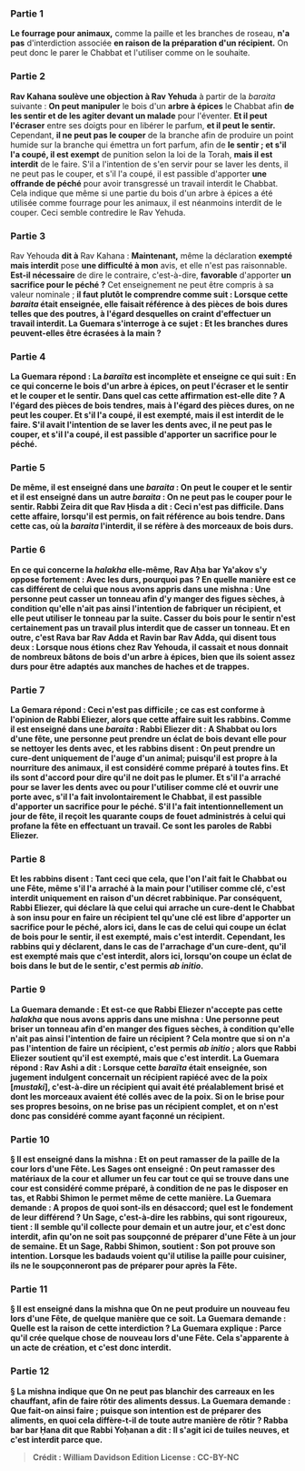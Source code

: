 
### Partie 1
<b>Le fourrage pour animaux,</b> comme la paille et les branches de roseau, <b>n'a pas</b> d'interdiction associée <b>en raison de la préparation d'un récipient.</b> On peut donc le parer le Chabbat et l'utiliser comme on le souhaite.

### Partie 2
<b>Rav Kahana soulève une objection à Rav Yehuda</b> à partir de la <i>baraita</i> suivante : <b>On peut manipuler</b> le bois d'un <b>arbre à épices</b> le Chabbat afin <b>de les sentir et de les agiter devant un malade</b> pour l'éventer. <b>Et il peut l'écraser</b> entre ses doigts pour en libérer le parfum, <b>et il peut le sentir.</b> Cependant, <b>il ne peut pas le couper</b> de la branche afin de produire un point humide sur la branche qui émettra un fort parfum, afin de <b>le sentir ; et s'il l'a coupé, il est exempt</b> de punition selon la loi de la Torah, <b>mais il est interdit</b> de le faire. S'il a l'intention de s'en servir pour se laver les dents, il ne peut pas le couper, et s'il l'a coupé, il est passible</b> d'apporter <b>une offrande de péché</b> pour avoir transgressé un travail interdit le Chabbat. Cela indique que même si une partie du bois d'un arbre à épices a été utilisée comme fourrage pour les animaux, il est néanmoins interdit de le couper. Ceci semble contredire le Rav Yehuda.

### Partie 3
Rav Yehouda <b>dit à</b> Rav Kahana : <b>Maintenant,</b> même la déclaration <b>exempté mais interdit</b> pose <b>une difficulté à mon</b> avis, et elle n'est pas raisonnable. <b>Est-il nécessaire</b> de dire le contraire, c'est-à-dire, <b>favorable</b> d'apporter <b>un sacrifice pour le péché ?</b> Cet enseignement ne peut être compris à sa valeur nominale ; <b>il faut plutôt le comprendre comme suit : <b>Lorsque cette</b> <i>baraita</i> <b>était enseignée,</b> elle faisait référence à des pièces de bois <b>dures</b> telles que des poutres, à l'égard desquelles on craint d'effectuer un travail interdit. La Guemara s'interroge à ce sujet : Et les branches <b>dures</b> peuvent-elles <b>être écrasées</b> à la main ?

### Partie 4
La Guemara répond : La <i>baraïta</i> <b>est incomplète et enseigne ce qui suit :</b> En ce qui concerne le bois d'un arbre à épices, <b>on peut l'écraser et le sentir</b> et <b>le couper et le sentir. Dans quel</b> cas <b>cette affirmation est-elle dite ? A l'égard des pièces de bois tendres</b>, <b>mais à l'égard des pièces dures, on ne peut les couper. Et s'il l'a coupé, il est exempté, mais il est interdit</b> de le faire. S'il avait l'intention <b>de se laver les dents avec, il ne peut pas le couper, et s'il l'a coupé, il est passible</b> d'apporter <b>un sacrifice pour le péché.</b>

### Partie 5
De même, il <b>est enseigné</b> dans <b>une</b> <i>baraita</i> : <b>On peut le couper et le sentir</b> et il <b>est enseigné</b> dans <b>un autre</b> <i>baraita</i> : <b>On ne peut pas le couper pour le sentir. Rabbi Zeira dit</b> que <b>Rav Ḥisda a dit :</b> Ceci <b>n'est pas difficile.</b> Dans <b>cette</b> affaire, lorsqu'il est permis, on fait référence <b>au bois tendre</b>. Dans <b>cette</b> cas, où la <i>baraita</i> l'interdit, il se réfère <b>à des morceaux de bois durs</b>.

### Partie 6
En ce qui concerne la <i>halakha</i> elle-même, <b>Rav Aḥa bar Ya'akov s'y oppose fortement : Avec les durs, pourquoi pas ? </b> En <b>quelle</b> manière <b>est</b> ce cas <b>différent de celui que nous avons appris</b> dans une mishna : <b>Une personne peut casser un tonneau</b> afin <b>d'y manger des figues sèches, à condition qu'elle n'ait pas</b> ainsi <b>l'intention de fabriquer un récipient,</b> et elle peut utiliser le tonneau par la suite. Casser du bois pour le sentir n'est certainement pas un travail plus interdit que de casser un tonneau. <b>Et en outre,</b> c'est <b>Rava bar Rav Adda et Ravin bar Rav Adda, qui disent tous deux : Lorsque nous étions chez Rav Yehouda, il cassait et nous donnait de nombreux bâtons</b> de bois d'un arbre à épices, bien que <b>ils soient</b> assez durs pour être <b>adaptés aux manches de haches et de trappes.</b>

### Partie 7
La Gemara répond : Ceci <b>n'est pas difficile ; ce</b> cas est conforme à l'opinion de <b>Rabbi Eliezer,</b> alors que <b>cette affaire</b> suit <b>les rabbins. Comme il est enseigné</b> dans une <i>baraita</i> : <b>Rabbi Eliezer dit :</b> A Shabbat ou lors d'une fête, <b>une personne peut prendre un éclat</b> de bois <b>devant elle pour se nettoyer les dents avec, et les rabbins disent : On peut prendre</b> un cure-dent <b>uniquement de l'auge d'un animal;</b> puisqu'il est propre à la nourriture des animaux, il est considéré comme préparé à toutes fins. <b>Et ils sont d'accord pour dire qu'il ne doit pas le plumer. Et s'il l'a arraché pour se laver les dents avec</b> ou <b>pour</b> l'utiliser comme clé et <b>ouvrir une porte avec,</b> s'il l'a fait <b>involontairement le Chabbat, il est passible</b> d'apporter <b>un sacrifice pour le péché.</b> S'il l'a fait <b>intentionnellement un jour de fête, il reçoit les quarante</b> coups de fouet administrés à celui qui profane la fête en effectuant un travail. Ce sont <b>les paroles de Rabbi Eliezer.</b>

### Partie 8
<b>Et les rabbins disent : Tant ceci que cela,</b> que l'on l'ait fait le Chabbat ou une Fête, même s'il l'a arraché à la main pour l'utiliser comme clé, <b>c'est</b> interdit <b>uniquement en raison d'un décret rabbinique. </b> Par conséquent, <b>Rabbi Eliezer, qui déclare là</b> que celui qui arrache un cure-dent le Chabbat à son insu pour en faire un récipient tel qu'une clé est <b>libre</b> d'apporter <b>un sacrifice pour le péché,</b> alors <b>ici,</b> dans le cas de celui qui coupe un éclat de bois pour le sentir, il est <b>exempté, mais c'est interdit. </b> Cependant, <b>les rabbins qui y déclarent,</b> dans le cas de l'arrachage d'un cure-dent, qu'il est <b>exempté mais que c'est interdit,</b> alors <b>ici,</b> lorsqu'on coupe un éclat de bois dans le but de le sentir, c'est <b>permis <i>ab initio</i>.</b>

### Partie 9
La Guemara demande : <b>Et</b> est-ce que <b>Rabbi Eliezer n'accepte pas cette</b> <i>halakha</i> <b>que nous avons appris</b> dans une mishna : <b>Une personne peut briser un tonneau</b> afin <b>d'en manger des figues sèches, à condition qu'elle n'ait pas</b> ainsi <b>l'intention de faire un récipient ?</b> Cela montre que si on n'a pas l'intention de faire un récipient, c'est permis <i>ab initio</i> ; alors que Rabbi Eliezer soutient qu'il est exempté, mais que c'est interdit. La Guemara répond : <b>Rav Ashi a dit : Lorsque cette</b> <i>baraïta</i> <b>était enseignée,</b> son jugement indulgent concernait <b>un récipient rapiécé avec de la poix [<i>mustaki</i>],</b> c'est-à-dire un récipient qui avait été préalablement brisé et dont les morceaux avaient été collés avec de la poix. Si on le brise pour ses propres besoins, on ne brise pas un récipient complet, et on n'est donc pas considéré comme ayant façonné un récipient.

### Partie 10
§ Il est enseigné dans la mishna : <b>Et on peut ramasser</b> de la paille <b>de la cour</b> lors d'une Fête. <b>Les Sages ont enseigné : On peut ramasser</b> des matériaux <b>de la cour et allumer</b> un feu car <b>tout ce qui se trouve dans une cour est</b> considéré comme <b>préparé, à condition de ne pas le disposer en tas, et Rabbi Shimon le permet</b> même de cette manière. La Guemara demande : <b>A propos de quoi sont-ils en désaccord;</b> quel est le fondement de leur différend ? <b>Un Sage,</b> c'est-à-dire les rabbins, qui sont rigoureux, <b>tient : Il semble qu'il collecte pour demain et un autre jour,</b> et c'est donc interdit, afin qu'on ne soit pas soupçonné de préparer d'une Fête à un jour de semaine. <b>Et un Sage,</b> Rabbi Shimon, <b>soutient : Son pot prouve son</b> intention. Lorsque les badauds voient qu'il utilise la paille pour cuisiner, ils ne le soupçonneront pas de préparer pour après la Fête.

### Partie 11
§ Il est enseigné dans la mishna que <b>On ne peut produire</b> un nouveau <b>feu</b> lors d'une Fête, de quelque manière que ce soit. La Guemara demande : <b>Quelle est la raison</b> de cette interdiction ? La Guemara explique : <b>Parce qu'il crée</b> quelque chose de nouveau <b>lors d'une Fête.</b> Cela s'apparente à un acte de création, et c'est donc interdit.

### Partie 12
§ La mishna indique que <b>On ne peut pas blanchir des carreaux</b> en les chauffant, afin de faire rôtir des aliments dessus. La Guemara demande : <b>Que fait-on</b> ainsi <b>faire ; </b> puisque son intention est de préparer des aliments, en quoi cela diffère-t-il de toute autre manière de rôtir ? <b>Rabba bar bar Ḥana dit</b> que <b>Rabbi Yoḥanan a dit : Il s'agit ici de tuiles neuves,</b> et c'est interdit <b>parce que</b>.

>Crédit : William Davidson Edition
>License : CC-BY-NC